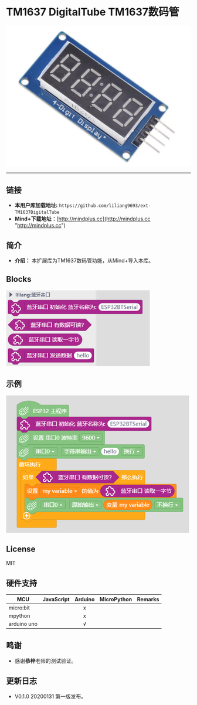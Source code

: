 # TM1637 DigitalTube TM1637数码管


![](./arduinoC/_images/featured.png)

---------------------------------------------------------


## 链接
- **本用户库加载地址:** ```https://github.com/liliang9693/ext-TM1637DigitalTube```
- **Mind+下载地址：**[http://mindplus.cc](http://mindplus.cc "http://mindplus.cc")    

## 简介

- **介绍：** 本扩展库为TM1637数码管功能，从Mind+导入本库。  

## Blocks

![](./arduinoC/_images/block.png)

## 示例
![](./arduinoC/_images/example.png)



## License

MIT

## 硬件支持

MCU                | JavaScript    | Arduino   | MicroPython    | Remarks
------------------ | :----------: | :----------: | :---------: | -----
micro:bit        |             |       x       |             | 
mpython        |             |         x     |             | 
arduino uno    |             |        √      |             | 

## 鸣谢
- 感谢**恭梓**老师的测试验证。

## 更新日志
- V0.1.0 20200131 第一版发布。



